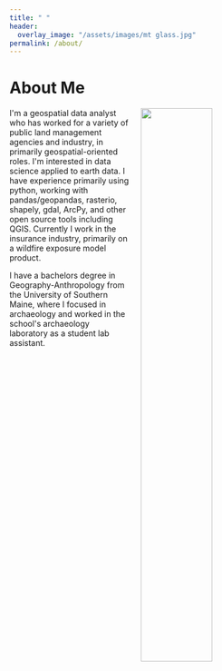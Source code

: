 ```yaml
---
title: " "
header:
  overlay_image: "/assets/images/mt glass.jpg"
permalink: /about/
---
```


# About Me

<img src="https://github.com/kmp24/new-portfolio/blob/master/assets/images/wmnf arch.jpg" width="50%" hspace="20" align="right">
  
I'm a geospatial data analyst who has worked for a variety of public land management agencies and industry, in primarily geospatial-oriented roles. I'm interested in data science applied to earth data. I have experience primarily using python, working with pandas/geopandas, rasterio, shapely, gdal, ArcPy, and other open source tools including QGIS. Currently I work in the insurance industry, primarily on a wildfire exposure model product.

I have a bachelors degree in Geography-Anthropology from the University of Southern Maine, where I focused in archaeology and worked in the school's archaeology laboratory as a student lab assistant.
